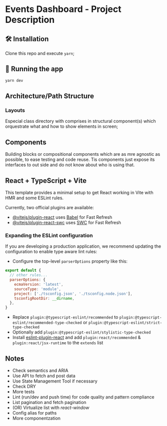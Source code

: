 # Events Dashboard - Project Description


## 🛠️ Installation

Clone this repo and execute `yarn`;

## 🏃 Running the app

```bash
yarn dev
```

## Architecture/Path Structure

### Layouts

Especial class directory with comprises in structural component(s) which orquestrate what and how to show elements in screen;


## Components

Building blocks or compositional components which are as mre agnostic as possible, to ease testing and code reuse. Tis components just expose its interfaces to out side and do not know about who is using that.


## React + TypeScript + Vite

This template provides a minimal setup to get React working in Vite with HMR and some ESLint rules.

Currently, two official plugins are available:

- [@vitejs/plugin-react](https://github.com/vitejs/vite-plugin-react/blob/main/packages/plugin-react/README.md) uses [Babel](https://babeljs.io/) for Fast Refresh
- [@vitejs/plugin-react-swc](https://github.com/vitejs/vite-plugin-react-swc) uses [SWC](https://swc.rs/) for Fast Refresh

### Expanding the ESLint configuration

If you are developing a production application, we recommend updating the configuration to enable type aware lint rules:

- Configure the top-level `parserOptions` property like this:

```js
export default {
  // other rules...
  parserOptions: {
    ecmaVersion: 'latest',
    sourceType: 'module',
    project: ['./tsconfig.json', './tsconfig.node.json'],
    tsconfigRootDir: __dirname,
  },
}
```

- Replace `plugin:@typescript-eslint/recommended` to `plugin:@typescript-eslint/recommended-type-checked` or `plugin:@typescript-eslint/strict-type-checked`
- Optionally add `plugin:@typescript-eslint/stylistic-type-checked`
- Install [eslint-plugin-react](https://github.com/jsx-eslint/eslint-plugin-react) and add `plugin:react/recommended` & `plugin:react/jsx-runtime` to the `extends` list


## Notes

- Check semantics and ARIA
- Use API to fetch and post data
- Use State Management Tool if necessary
- Check DRY
- More tests
- Lint (run/dev and push time) for code quality and pattern compliance 
- List pagination and fetch pagination
- (OR) Virtualize list with _react-window_
- Config alias for paths
- More componentzation
